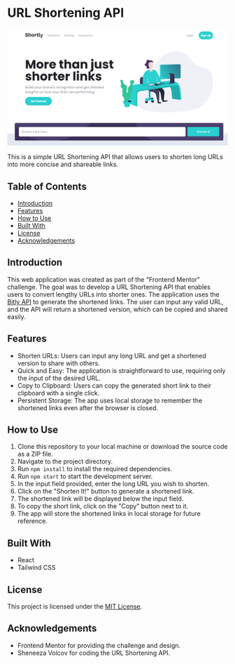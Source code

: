 # URL Shortening API

![URL Shortening API](./public/screenshot.png)

This is a simple URL Shortening API that allows users to shorten long URLs into more concise and shareable links.

## Table of Contents

- [Introduction](#introduction)
- [Features](#features)
- [How to Use](#how-to-use)
- [Built With](#built-with)
- [License](#license)
- [Acknowledgements](#acknowledgements)

## Introduction

This web application was created as part of the "Frontend Mentor" challenge. The goal was to develop a URL Shortening API that enables users to convert lengthy URLs into shorter ones. The application uses the [Bitly API](https://dev.bitly.com/api-reference) to generate the shortened links. The user can input any valid URL, and the API will return a shortened version, which can be copied and shared easily.

## Features

- Shorten URLs: Users can input any long URL and get a shortened version to share with others.
- Quick and Easy: The application is straightforward to use, requiring only the input of the desired URL.
- Copy to Clipboard: Users can copy the generated short link to their clipboard with a single click.
- Persistent Storage: The app uses local storage to remember the shortened links even after the browser is closed.

## How to Use

1. Clone this repository to your local machine or download the source code as a ZIP file.
2. Navigate to the project directory.
3. Run `npm install` to install the required dependencies.
4. Run `npm start` to start the development server.
3. In the input field provided, enter the long URL you wish to shorten.
4. Click on the "Shorten It!" button to generate a shortened link.
5. The shortened link will be displayed below the input field.
6. To copy the short link, click on the "Copy" button next to it.
7. The app will store the shortened links in local storage for future reference.

## Built With

- React
- Tailwind CSS

## License

This project is licensed under the [MIT License](LICENSE).

## Acknowledgements

- Frontend Mentor for providing the challenge and design.
- Sheneeza Volcov for coding the URL Shortening API.
